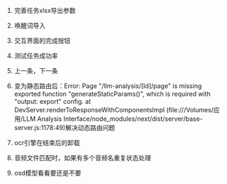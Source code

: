1. 完善任务xlsx导出参数
2. 唤醒词导入
3. 交互界面的完成按钮
4. 测试任务成功率
5. 上一条，下一条
6. 变为静态路由后：Error: Page "/llm-analysis/[Id]/page" is missing exported function "generateStaticParams()", which is required with "output: export" config.
    at DevServer.renderToResponseWithComponentsImpl (file:///Volumes/应用/LLM Analysis Interface/node_modules/next/dist/server/base-server.js:1178:49)解决动态路由问题
7. ocr引擎在结束后的卸载

8.  音频文件匹配时，如果有多个音频名重复状态处理
9.  osd模型看看要还是不要